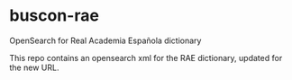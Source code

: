 # buscon-rae
OpenSearch for Real Academia Española dictionary

This repo contains an opensearch xml for the RAE dictionary, updated for the new URL.
